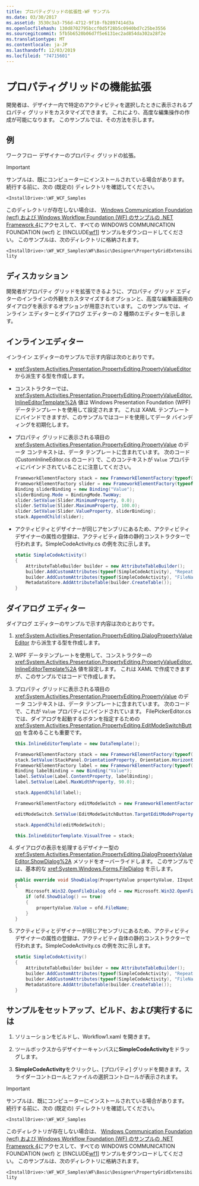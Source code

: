 ```yaml
---
title: プロパティグリッドの拡張性-WF サンプル
ms.date: 03/30/2017
ms.assetid: 3530c3a3-756d-4712-9f10-fb2897414d3a
ms.openlocfilehash: 130d8702795bccf0d5f28b5c0940bd7c25be3556
ms.sourcegitcommit: 5fb5b6520b06d7f5e6131ec2ad854da302a28f2e
ms.translationtype: MT
ms.contentlocale: ja-JP
ms.lasthandoff: 12/03/2019
ms.locfileid: "74715601"
---
```

# <a name="property-grid-extensibility"></a>プロパティグリッドの機能拡張

開発者は、デザイナー内で特定のアクティビティを選択したときに表示されるプロパティ グリッドをカスタマイズできます。 これにより、高度な編集操作の作成が可能になります。 このサンプルでは、その方法を示します。

## <a name="demonstrates"></a>例

ワークフロー デザイナーのプロパティ グリッドの拡張。

> [!IMPORTANT]
> サンプルは、既にコンピューターにインストールされている場合があります。 続行する前に、次の (既定の) ディレクトリを確認してください。
>
> `<InstallDrive>:\WF_WCF_Samples`
>
> このディレクトリが存在しない場合は、 [Windows Communication Foundation (wcf) および Windows Workflow Foundation (WF) のサンプルの .NET Framework 4](https://www.microsoft.com/download/details.aspx?id=21459)にアクセスして、すべての WINDOWS COMMUNICATION FOUNDATION (wcf) と [!INCLUDE[wf1](../../../../includes/wf1-md.md)] サンプルをダウンロードしてください。 このサンプルは、次のディレクトリに格納されます。
>
> `<InstallDrive>:\WF_WCF_Samples\WF\Basic\Designer\PropertyGridExtensibility`

## <a name="discussion"></a>ディスカッション

開発者がプロパティ グリッドを拡張できるように、プロパティ グリッド エディターのインラインの外観をカスタマイズするオプションと、高度な編集画面用のダイアログを表示するオプションが用意されています。 このサンプルでは、インライン エディターとダイアログ エディターの 2 種類のエディターを示します。

## <a name="inline-editor"></a>インラインエディター

インライン エディターのサンプルで示す内容は次のとおりです。

- <xref:System.Activities.Presentation.PropertyEditing.PropertyValueEditor> から派生する型を作成します。

- コンストラクターでは、<xref:System.Activities.Presentation.PropertyEditing.PropertyValueEditor.InlineEditorTemplate%2A> 値は Windows Presentation Foundation (WPF) データテンプレートを使用して設定されます。 これは XAML テンプレートにバインドできますが、このサンプルではコードを使用してデータ バインディングを初期化します。

- プロパティ グリッドに表示される項目の <xref:System.Activities.Presentation.PropertyEditing.PropertyValue> のデータ コンテキストは、データ テンプレートに含まれています。 次のコード (CustomInlineEditor.cs のコード) で、このコンテキストが `Value` プロパティにバインドされていることに注意してください。

    ```csharp
    FrameworkElementFactory stack = new FrameworkElementFactory(typeof(StackPanel));
    FrameworkElementFactory slider = new FrameworkElementFactory(typeof(Slider));
    Binding sliderBinding = new Binding("Value");
    sliderBinding.Mode = BindingMode.TwoWay;
    slider.SetValue(Slider.MinimumProperty, 0.0);
    slider.SetValue(Slider.MaximumProperty, 100.0);
    slider.SetValue(Slider.ValueProperty, sliderBinding);
    stack.AppendChild(slider);
    ```

- アクティビティとデザイナーが同じアセンブリにあるため、アクティビティ デザイナーの属性の登録は、アクティビティ自体の静的コンストラクターで行われます。SimpleCodeActivity.cs の例を次に示します。

    ```csharp
    static SimpleCodeActivity()
    {
        AttributeTableBuilder builder = new AttributeTableBuilder();
        builder.AddCustomAttributes(typeof(SimpleCodeActivity), "RepeatCount", new EditorAttribute(typeof(CustomInlineEditor), typeof(PropertyValueEditor)));
        builder.AddCustomAttributes(typeof(SimpleCodeActivity), "FileName", new EditorAttribute(typeof(FilePickerEditor), typeof(DialogPropertyValueEditor)));
        MetadataStore.AddAttributeTable(builder.CreateTable());
    }
    ```

## <a name="dialog-editor"></a>ダイアログ エディター

ダイアログ エディターのサンプルで示す内容は次のとおりです。

1. <xref:System.Activities.Presentation.PropertyEditing.DialogPropertyValueEditor> から派生する型を作成します。

2. WPF データテンプレートを使用して、コンストラクターの <xref:System.Activities.Presentation.PropertyEditing.PropertyValueEditor.InlineEditorTemplate%2A> 値を設定します。 これは XAML で作成できますが、このサンプルではコードで作成します。

3. プロパティ グリッドに表示される項目の <xref:System.Activities.Presentation.PropertyEditing.PropertyValue> のデータ コンテキストは、データ テンプレートに含まれています。 次のコードで、これが `Value` プロパティにバインドされています。 FilePickerEditor.cs では、ダイアログを起動するボタンを指定するための <xref:System.Activities.Presentation.PropertyEditing.EditModeSwitchButton> を含めることも重要です。

    ```csharp
    this.InlineEditorTemplate = new DataTemplate();

    FrameworkElementFactory stack = new FrameworkElementFactory(typeof(StackPanel));
    stack.SetValue(StackPanel.OrientationProperty, Orientation.Horizontal);
    FrameworkElementFactory label = new FrameworkElementFactory(typeof(Label));
    Binding labelBinding = new Binding("Value");
    label.SetValue(Label.ContentProperty, labelBinding);
    label.SetValue(Label.MaxWidthProperty, 90.0);

    stack.AppendChild(label);

    FrameworkElementFactory editModeSwitch = new FrameworkElementFactory(typeof(EditModeSwitchButton));

    editModeSwitch.SetValue(EditModeSwitchButton.TargetEditModeProperty, PropertyContainerEditMode.Dialog);

    stack.AppendChild(editModeSwitch);

    this.InlineEditorTemplate.VisualTree = stack;
    ```

4. ダイアログの表示を処理するデザイナー型の <xref:System.Activities.Presentation.PropertyEditing.DialogPropertyValueEditor.ShowDialog%2A> メソッドをオーバーライドします。 このサンプルでは、基本的な <xref:System.Windows.Forms.FileDialog> を示します。

    ```csharp
    public override void ShowDialog(PropertyValue propertyValue, IInputElement commandSource)
    {
        Microsoft.Win32.OpenFileDialog ofd = new Microsoft.Win32.OpenFileDialog();
        if (ofd.ShowDialog() == true)
        {
            propertyValue.Value = ofd.FileName;
        }
    }
    ```

5. アクティビティとデザイナーが同じアセンブリにあるため、アクティビティ デザイナーの属性の登録は、アクティビティ自体の静的コンストラクターで行われます。SimpleCodeActivity.cs の例を次に示します。

    ```csharp
    static SimpleCodeActivity()
    {
        AttributeTableBuilder builder = new AttributeTableBuilder();
        builder.AddCustomAttributes(typeof(SimpleCodeActivity), "RepeatCount", new EditorAttribute(typeof(CustomInlineEditor), typeof(PropertyValueEditor)));
        builder.AddCustomAttributes(typeof(SimpleCodeActivity), "FileName", new EditorAttribute(typeof(FilePickerEditor), typeof(DialogPropertyValueEditor)));
        MetadataStore.AddAttributeTable(builder.CreateTable());
    }
    ```

## <a name="to-set-up-build-and-run-the-sample"></a>サンプルをセットアップ、ビルド、および実行するには

1. ソリューションをビルドし、Workflow1.xaml を開きます。

2. ツールボックスからデザイナーキャンバスに**SimpleCodeActivity**をドラッグします。

3. **SimpleCodeActivity**をクリックし、[プロパティ] グリッドを開きます。スライダーコントロールとファイルの選択コントロールが表示されます。

> [!IMPORTANT]
> サンプルは、既にコンピューターにインストールされている場合があります。 続行する前に、次の (既定の) ディレクトリを確認してください。
>
> `<InstallDrive>:\WF_WCF_Samples`
>
> このディレクトリが存在しない場合は、 [Windows Communication Foundation (wcf) および Windows Workflow Foundation (WF) のサンプルの .NET Framework 4](https://www.microsoft.com/download/details.aspx?id=21459)にアクセスして、すべての WINDOWS COMMUNICATION FOUNDATION (wcf) と [!INCLUDE[wf1](../../../../includes/wf1-md.md)] サンプルをダウンロードしてください。 このサンプルは、次のディレクトリに格納されます。
>
> `<InstallDrive>:\WF_WCF_Samples\WF\Basic\Designer\PropertyGridExtensibility`
